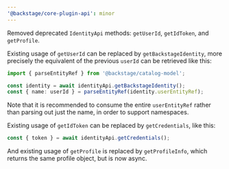 ```yaml
---
'@backstage/core-plugin-api': minor
---
```


Removed deprecated `IdentityApi` methods: `getUserId`, `getIdToken`, and `getProfile`.

Existing usage of `getUserId` can be replaced by `getBackstageIdentity`, more precisely the equivalent of the previous `userId` can be retrieved like this:

```ts
import { parseEntityRef } from '@backstage/catalog-model';

const identity = await identityApi.getBackstageIdentity();
const { name: userId } = parseEntityRef(identity.userEntityRef);
```

Note that it is recommended to consume the entire `userEntityRef` rather than parsing out just the name, in order to support namespaces.

Existing usage of `getIdToken` can be replaced by `getCredentials`, like this:

```ts
const { token } = await identityApi.getCredentials();
```

And existing usage of `getProfile` is replaced by `getProfileInfo`, which returns the same profile object, but is now async.
